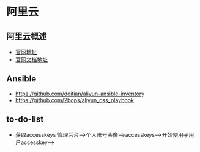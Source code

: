 # 阿里云

## 阿里云概述
- [官网地址](https://www.aliyun.com/)
- [官网文档地址](https://help.aliyun.com/)

## Ansible
- https://github.com/doitian/aliyun-ansible-inventory
- https://github.com/2bops/aliyun_oss_playbook


## to-do-list
- 获取accesskeys
  管理后台-->个人账号头像-->accesskeys-->开始使用子用户accesskey-->
